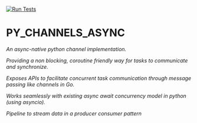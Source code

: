 [![Run Tests](https://github.com/Gwali-1/PY_CHANNELS_ASYNC/actions/workflows/test-and-lint.yml/badge.svg)](https://github.com/Gwali-1/PY_CHANNELS_ASYNC/actions/workflows/test-and-lint.yml)

# PY_CHANNELS_ASYNC
_An async-native python channel implementation._

_Providing a non blocking, coroutine friendly way for tasks to communicate and synchronize._

_Exposes APIs to facilitate concurrent task communication through message passing
like channels in Go._

_Works seamlessly with existing async await concurrency model in python (using asyncio)._

_Pipeline to stream data in a producer consumer pattern_
